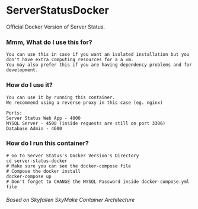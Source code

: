# ServerStatusDocker
 Official Docker Version of Server Status.

### Mmm, What do I use this for?

```
You can use this in case if you want an isolated installation but you don't have extra computing resources for a a vm.
You may also prefer this if you are having dependency problems and for development.
```

### How do I use it?

```
You can use it by running this container.
We recommend using a reverse proxy in this case (eg. nginx)

Ports:
Server Status Web App - 4000
MYSQL Server - 4500 (inside requests are still on port 3306)
Database Admin - 4600
```



### How do I run this container?

```shell
# Go to Server Status's Docker Version's Directory
cd server-status-docker
# Make sure you can see the docker-compose file
# Compose the docker install
docker-compose up
# Don't forget to CHANGE the MYSQL Password inside docker-compose.yml file
```

###### Based on Skyfallen SkyMake Container Architecture
